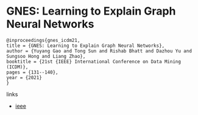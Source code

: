# GNES: Learning to Explain Graph Neural Networks

```
@inproceedings{gnes_icdm21,
title = {GNES: Learning to Explain Graph Neural Networks},
author = {Yuyang Gao and Tong Sun and Rishab Bhatt and Dazhou Yu and Sungsoo Hong and Liang Zhao},
booktitle = {21st {IEEE} International Conference on Data Mining (ICDM)},
pages = {131--140},
year = {2021}
}
```

links
- [ieee](https://ieeexplore.ieee.org/document/9679041)
